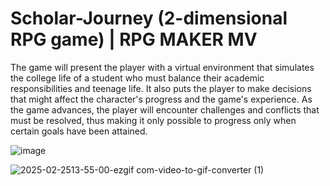# Scholar-Journey (2-dimensional RPG game) | RPG MAKER MV  
The game will present the player with a virtual environment that simulates the college life of a student 
who must balance their academic responsibilities and teenage life. It also puts the player to make decisions 
that might affect the character's progress and the game's experience.  As the game advances, the player 
will encounter challenges and conflicts that must be resolved, thus making it only possible to progress only 
when certain goals have been attained. 

![image](https://github.com/user-attachments/assets/cc7924d6-1c7f-473a-be26-93f5a33fa8db)

![2025-02-2513-55-00-ezgif com-video-to-gif-converter (1)](https://github.com/user-attachments/assets/2a23f525-ddbf-4e6c-bc77-2220bacf6c48)





